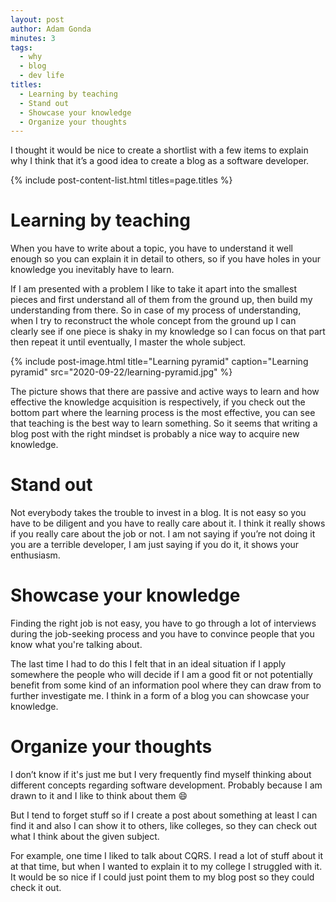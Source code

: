 ```yaml
---
layout: post
author: Adam Gonda
minutes: 3
tags:
  - why
  - blog
  - dev life
titles:
  - Learning by teaching
  - Stand out
  - Showcase your knowledge
  - Organize your thoughts
---
```

I thought it would be nice to create a shortlist with a few items to explain why I think that it’s a good idea to create a blog as a software developer.

{% include post-content-list.html titles=page.titles %}

# Learning by teaching
When you have to write about a topic, you have to understand it well enough so you can explain it in detail to others, so if you have holes in your knowledge you inevitably have to learn.

If I am presented with a problem I like to take it apart into the smallest pieces and first understand all of them from the ground up, then build my understanding from there.
So in case of my process of understanding, when I try to reconstruct the whole concept from the ground up I can clearly see if one piece is shaky in my knowledge so I can focus on that part then repeat it until eventually, I master the whole subject.

{% include post-image.html
  title="Learning pyramid"
  caption="Learning pyramid"
  src="2020-09-22/learning-pyramid.jpg"
%}

The picture shows that there are passive and active ways to learn and how effective the knowledge acquisition is respectively, if you check out the bottom part where the learning process is the most effective, you can see that teaching is the best way to learn something. So it seems that writing a blog post with the right mindset is probably a nice way to acquire new knowledge.

# Stand out
Not everybody takes the trouble to invest in a blog. It is not easy so you have to be diligent and you have to really care about it. I think it really shows if you really care about the job or not. I am not saying if you’re not doing it you are a terrible developer, I am just saying if you do it, it shows your enthusiasm.

# Showcase your knowledge
Finding the right job is not easy, you have to go through a lot of interviews during the job-seeking process and you have to convince people that you know what you're talking about.

The last time I had to do this I felt that in an ideal situation if I apply somewhere the people who will decide if I am a good fit or not potentially benefit from some kind of an information pool where they can draw from to further investigate me.
I think in a form of a blog you can showcase your knowledge.

# Organize your thoughts
I don’t know if it's just me but I very frequently find myself thinking about different concepts regarding software development. Probably because I am drawn to it and I like to think about them 😄

But I tend to forget stuff so if I create a post about something at least I can find it and also I can show it to others, like colleges, so they can check out what I think about the given subject.

For example, one time I liked to talk about CQRS. I read a lot of stuff about it at that time, but when I wanted to explain it to my college I struggled with it. It would be so nice if I could just point them to my blog post so they could check it out.